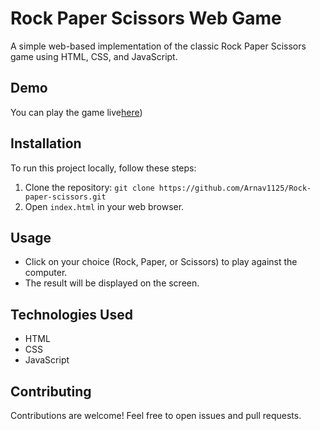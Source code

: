 # Rock Paper Scissors Web Game

A simple web-based implementation of the classic Rock Paper Scissors game using HTML, CSS, and JavaScript.

## Demo

You can play the game live[here](https://arnav1125.github.io/Rock-paper-scissors/)) 

## Installation

To run this project locally, follow these steps:

1. Clone the repository: `git clone https://github.com/Arnav1125/Rock-paper-scissors.git`
2. Open `index.html` in your web browser.

## Usage

- Click on your choice (Rock, Paper, or Scissors) to play against the computer.
- The result will be displayed on the screen.

## Technologies Used

- HTML
- CSS
- JavaScript

## Contributing

Contributions are welcome! Feel free to open issues and pull requests.


